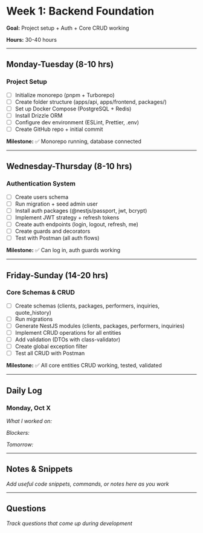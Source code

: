 # Week 1: Backend Foundation

**Goal:** Project setup + Auth + Core CRUD working

**Hours:** 30-40 hours

---

## Monday-Tuesday (8-10 hrs)

### Project Setup

- [ ] Initialize monorepo (pnpm + Turborepo)
- [ ] Create folder structure (apps/api, apps/frontend, packages/)
- [ ] Set up Docker Compose (PostgreSQL + Redis)
- [ ] Install Drizzle ORM
- [ ] Configure dev environment (ESLint, Prettier, .env)
- [ ] Create GitHub repo + initial commit

**Milestone:** ✅ Monorepo running, database connected

---

## Wednesday-Thursday (8-10 hrs)

### Authentication System

- [ ] Create users schema
- [ ] Run migration + seed admin user
- [ ] Install auth packages (@nestjs/passport, jwt, bcrypt)
- [ ] Implement JWT strategy + refresh tokens
- [ ] Create auth endpoints (login, logout, refresh, me)
- [ ] Create guards and decorators
- [ ] Test with Postman (all auth flows)

**Milestone:** ✅ Can log in, auth guards working

---

## Friday-Sunday (14-20 hrs)

### Core Schemas & CRUD

- [ ] Create schemas (clients, packages, performers, inquiries, quote_history)
- [ ] Run migrations
- [ ] Generate NestJS modules (clients, packages, performers, inquiries)
- [ ] Implement CRUD operations for all entities
- [ ] Add validation (DTOs with class-validator)
- [ ] Create global exception filter
- [ ] Test all CRUD with Postman

**Milestone:** ✅ All core entities CRUD working, tested, validated

---

## Daily Log

### Monday, Oct X

_What I worked on:_

_Blockers:_

_Tomorrow:_

---

## Notes & Snippets

_Add useful code snippets, commands, or notes here as you work_

---

## Questions

_Track questions that come up during development_
